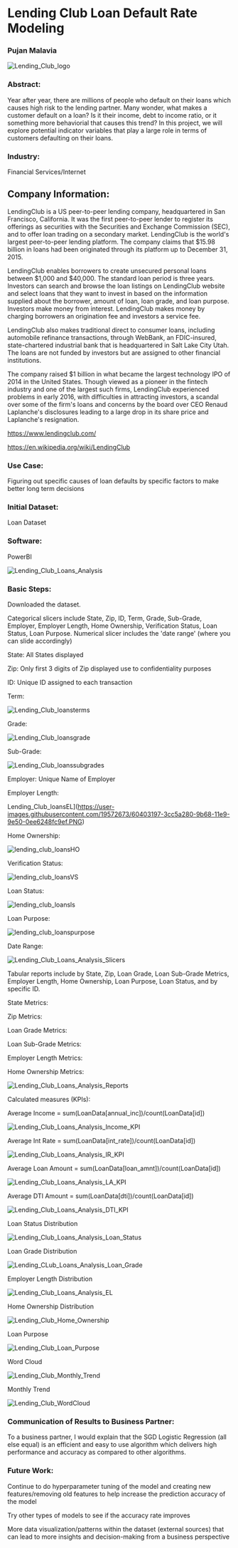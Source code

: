 # Lending Club Loan Default Rate Modeling
### Pujan Malavia

![Lending_Club_logo](https://user-images.githubusercontent.com/19572673/62312068-3f633280-b45b-11e9-98b8-91894e557d60.png)

### Abstract:

Year after year, there are millions of people who default on their loans which causes high risk to the lending partner. Many wonder, what makes a customer default on a loan? Is it their income, debt to income ratio, or it something more behaviorial that causes this trend? In this project, we will explore potential indicator variables that play a large role in terms of customers defaulting on their loans. 

### Industry:
Financial Services/Internet

## Company Information:
LendingClub is a US peer-to-peer lending company, headquartered in San Francisco, California. It was the first peer-to-peer lender to register its offerings as securities with the Securities and Exchange Commission (SEC), and to offer loan trading on a secondary market. LendingClub is the world's largest peer-to-peer lending platform. The company claims that $15.98 billion in loans had been originated through its platform up to December 31, 2015.

LendingClub enables borrowers to create unsecured personal loans between $1,000 and $40,000. The standard loan period is three years. Investors can search and browse the loan listings on LendingClub website and select loans that they want to invest in based on the information supplied about the borrower, amount of loan, loan grade, and loan purpose. Investors make money from interest. LendingClub makes money by charging borrowers an origination fee and investors a service fee.

LendingClub also makes traditional direct to consumer loans, including automobile refinance transactions, through WebBank, an FDIC-insured, state-chartered industrial bank that is headquartered in Salt Lake City Utah. The loans are not funded by investors but are assigned to other financial institutions.

The company raised $1 billion in what became the largest technology IPO of 2014 in the United States. Though viewed as a pioneer in the fintech industry and one of the largest such firms, LendingClub experienced problems in early 2016, with difficulties in attracting investors, a scandal over some of the firm's loans and concerns by the board over CEO Renaud Laplanche's disclosures leading to a large drop in its share price and Laplanche's resignation.

https://www.lendingclub.com/

https://en.wikipedia.org/wiki/LendingClub

### Use Case:
Figuring out specific causes of loan defaults by specific factors to make better long term decisions

### Initial Dataset:
Loan Dataset

### Software:
PowerBI

![Lending_Club_Loans_Analysis](https://user-images.githubusercontent.com/19572673/57266477-155fc700-704a-11e9-88f3-afe81df3606c.PNG)

### Basic Steps:

Downloaded the dataset. 

Categorical slicers include State, Zip, ID, Term, Grade, Sub-Grade, Employer, Employer Length, Home Ownership, Verification Status, Loan Status, Loan Purpose. Numerical slicer includes the 'date range' (where you can slide accordingly)

State: All States displayed

Zip: Only first 3 digits of Zip displayed use to confidentiality purposes

ID: Unique ID assigned to each transaction

Term: 

![Lending_Club_loansterms](https://user-images.githubusercontent.com/19572673/60403203-3cc5a280-9b68-11e9-94b8-878471b4bd05.PNG)

Grade:

![Lending_Club_loansgrade](https://user-images.githubusercontent.com/19572673/60403198-3cc5a280-9b68-11e9-850a-23aa8412bcd7.PNG)

Sub-Grade:

![Lending_Club_loanssubgrades](https://user-images.githubusercontent.com/19572673/60403202-3cc5a280-9b68-11e9-9416-26eb85565789.PNG)

Employer: Unique Name of Employer

Employer Length:

Lending_Club_loansEL](https://user-images.githubusercontent.com/19572673/60403197-3cc5a280-9b68-11e9-9e50-0ee6248fc9ef.PNG)

Home Ownership:

![lending_club_loansHO](https://user-images.githubusercontent.com/19572673/60403199-3cc5a280-9b68-11e9-9a7a-53dc6c11df51.PNG)

Verification Status:

![lending_club_loansVS](https://user-images.githubusercontent.com/19572673/60403204-3cc5a280-9b68-11e9-8dfd-3ca16760d293.PNG)

Loan Status:

![lending_club_loansls](https://user-images.githubusercontent.com/19572673/60403200-3cc5a280-9b68-11e9-863d-3dec2097c545.PNG)

Loan Purpose:

![lending_club_loanspurpose](https://user-images.githubusercontent.com/19572673/60403201-3cc5a280-9b68-11e9-8e63-c018555cd65e.PNG)

Date Range:

![Lending_Club_Loans_Analysis_Slicers](https://user-images.githubusercontent.com/19572673/57423158-d4e68180-71e0-11e9-9f81-4caaeed99774.PNG)

Tabular reports include by State, Zip, Loan Grade, Loan Sub-Grade Metrics, Employer Length, Home Ownership, Loan Purpose, Loan Status, and by specific ID. 

State Metrics:

Zip Metrics:

Loan Grade Metrics:

Loan Sub-Grade Metrics:

Employer Length Metrics:

Home Ownership Metrics:

![Lending_Club_Loans_Analysis_Reports](https://user-images.githubusercontent.com/19572673/57493298-52b69580-7292-11e9-9f7a-377d8807c6a4.PNG)

Calculated measures (KPIs):

Average Income = sum(LoanData[annual_inc])/count(LoanData[id])

![Lending_Club_Loans_Analysis_Income_KPI](https://user-images.githubusercontent.com/19572673/57495391-e80a5780-729b-11e9-8950-bbe980a85caa.PNG)

Average Int Rate = sum(LoanData[int_rate])/count(LoanData[id])

![Lending_Club_Loans_Analysis_IR_KPI](https://user-images.githubusercontent.com/19572673/57495392-e80a5780-729b-11e9-8faa-6d9f3846a57a.PNG)

Average Loan Amount = sum(LoanData[loan_amnt])/count(LoanData[id])

![Lending_Club_Loans_Analysis_LA_KPI](https://user-images.githubusercontent.com/19572673/57495393-e80a5780-729b-11e9-8843-381847bd0adf.PNG)

Average DTI Amount = sum(LoanData[dti])/count(LoanData[id])

![Lending_Club_Loans_Analysis_DTI_KPI](https://user-images.githubusercontent.com/19572673/57495390-e80a5780-729b-11e9-849d-0b7c20444de8.PNG)

Loan Status Distribution

![Lending_Club_Loans_Analysis_Loan_Status](https://user-images.githubusercontent.com/19572673/57498385-ada7b700-72a9-11e9-8edd-2769be9153d1.PNG)

Loan Grade Distribution

![Lending_CLub_Loans_Analysis_Loan_Grade](https://user-images.githubusercontent.com/19572673/57498384-ada7b700-72a9-11e9-8188-53db4fefd16e.PNG)

Employer Length Distribution

![Lending_Club_Loans_Analysis_EL](https://user-images.githubusercontent.com/19572673/57498383-ada7b700-72a9-11e9-9c19-5ce61d21168d.PNG)

Home Ownership Distribution

![Lending_Club_Home_Ownership](https://user-images.githubusercontent.com/19572673/57498382-ada7b700-72a9-11e9-957f-6f2523d9f6c1.PNG)

Loan Purpose

![Lending_Club_Loan_Purpose](https://user-images.githubusercontent.com/19572673/60401056-14c74680-9b4a-11e9-9298-f67a17c114ba.PNG)

Word Cloud

![Lending_Club_Monthly_Trend](https://user-images.githubusercontent.com/19572673/60401067-3e806d80-9b4a-11e9-8927-4ce829cac2b8.PNG)

Monthly Trend

![Lending_Club_WordCloud](https://user-images.githubusercontent.com/19572673/60401068-3e806d80-9b4a-11e9-8cae-e2063cb9aa2e.PNG)

### Communication of Results to Business Partner:
To a business partner, I would explain that the SGD Logistic Regression (all else equal) is an efficient and easy to use algorithm which delivers high performance and accuracy as compared to other algorithms.

### Future Work:
Continue to do hyperparameter tuning of the model and creating new features/removing old features to help increase the prediction accuracy of the model

Try other types of models to see if the accuracy rate improves

More data visualization/patterns within the dataset (external sources) that can lead to more insights and decision-making from a business perspective

